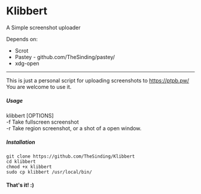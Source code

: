 # Klibbert
A Simple screenshot uploader

Depends on:
+ Scrot
+ Pastey - github.com/TheSinding/pastey/
+ xdg-open

---

This is just a personal script for uploading screenshots to https://ptpb.pw/   
You are welcome to use it.

##### Usage
klibbert [OPTIONS]  
-f Take fullscreen screenshot  
-r Take region screenshot, or a shot of a open window.


##### Installation
`git clone https://github.com/TheSinding/Klibbert`  
`cd klibbert`    
`chmod +x klibbert`  
`sudo cp klibbert /usr/local/bin/`  

#### That's it! :) 
